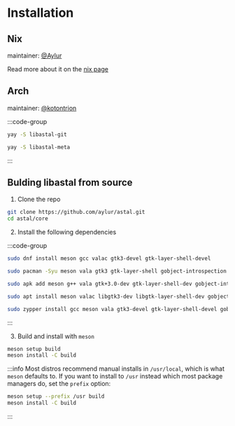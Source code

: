 # Installation

## Nix

maintainer: [@Aylur](https://github.com/Aylur)

Read more about it on the [nix page](./nix)

## Arch

maintainer: [@kotontrion](https://github.com/kotontrion)

:::code-group

```sh [Core Library]
yay -S libastal-git
```

```sh [Every Library]
yay -S libastal-meta
```

:::

## Bulding libastal from source

1. Clone the repo

```bash
git clone https://github.com/aylur/astal.git
cd astal/core
```

2. Install the following dependencies

:::code-group

```sh [Fedora]
sudo dnf install meson gcc valac gtk3-devel gtk-layer-shell-devel
```

```sh [Arch]
sudo pacman -Syu meson vala gtk3 gtk-layer-shell gobject-introspection
```

```sh [Alpine]
sudo apk add meson g++ vala gtk+3.0-dev gtk-layer-shell-dev gobject-introspection-dev
```

```sh [Ubuntu]
sudo apt install meson valac libgtk3-dev libgtk-layer-shell-dev gobject-introspection
```

```bash [openSUSE]
sudo zypper install gcc meson vala gtk3-devel gtk-layer-shell-devel gobject-introspection-devel
```

:::

3. Build and install with `meson`

```bash
meson setup build
meson install -C build
```

:::info
Most distros recommend manual installs in `/usr/local`,
which is what `meson` defaults to. If you want to install to `/usr`
instead which most package managers do, set the `prefix` option:

```bash
meson setup --prefix /usr build
meson install -C build
```

:::
